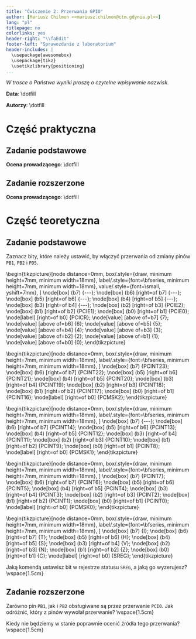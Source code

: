 ```yaml
---
title: "Ćwiczenie 2: Przerwania GPIO"
author: [Mariusz Chilmon <<mariusz.chilmon@ctm.gdynia.pl>>]
lang: "pl"
titlepage: no
colorlinks: yes
header-right: "\\faEdit"
footer-left: "Sprawozdanie z laboratorium"
header-includes: |
  \usepackage{awesomebox}
  \usepackage{tikz}
  \usetikzlibrary{positioning}
...
```


_W trosce o Państwa wyniki proszę o czytelne wpisywanie nazwisk._

**Data**: \dotfill

**Autorzy**: \dotfill

# Część praktyczna

## Zadanie podstawowe

**Ocena prowadzącego**: \dotfill

## Zadanie rozszerzone

**Ocena prowadzącego**: \dotfill

# Część teoretyczna

## Zadanie podstawowe

Zaznacz bity, które należy ustawić, by włączyć przerwania od zmiany pinów `PB1`, `PB2` i `PD5`.

\begin{tikzpicture}[node distance=0mm,
box/.style={draw, minimum height=7mm, minimum width=18mm},
label/.style={font=\bfseries, minimum height=7mm, minimum width=18mm},
value/.style={font=\small, yshift=7mm},
]
\node[box] (b7)               {---};
\node[box] (b6) [right=of b7] {---};
\node[box] (b5) [right=of b6] {---};
\node[box] (b4) [right=of b5] {---};
\node[box] (b3) [right=of b4] {---};
\node[box] (b2) [right=of b3] {PCIE2};
\node[box] (b1) [right=of b2] {PCIE1};
\node[box] (b0) [right=of b1] {PCIE0};
\node[label] [right=of b0] {PCICR};
\node[value] [above of=b7] {7};
\node[value] [above of=b6] {6};
\node[value] [above of=b5] {5};
\node[value] [above of=b4] {4};
\node[value] [above of=b3] {3};
\node[value] [above of=b2] {2};
\node[value] [above of=b1] {1};
\node[value] [above of=b0] {0};
\end{tikzpicture}

\begin{tikzpicture}[node distance=0mm,
box/.style={draw, minimum height=7mm, minimum width=18mm},
label/.style={font=\bfseries, minimum height=7mm, minimum width=18mm},
]
\node[box] (b7)               {PCINT23};
\node[box] (b6) [right=of b7] {PCINT22};
\node[box] (b5) [right=of b6] {PCINT21};
\node[box] (b4) [right=of b5] {PCINT20};
\node[box] (b3) [right=of b4] {PCINT19};
\node[box] (b2) [right=of b3] {PCINT18};
\node[box] (b1) [right=of b2] {PCINT17};
\node[box] (b0) [right=of b1] {PCINT16};
\node[label] [right=of b0] {PCMSK2};
\end{tikzpicture}

\begin{tikzpicture}[node distance=0mm,
box/.style={draw, minimum height=7mm, minimum width=18mm},
label/.style={font=\bfseries, minimum height=7mm, minimum width=18mm},
]
\node[box] (b7)               {---};
\node[box] (b6) [right=of b7] {PCINT14};
\node[box] (b5) [right=of b6] {PCINT13};
\node[box] (b4) [right=of b5] {PCINT12};
\node[box] (b3) [right=of b4] {PCINT11};
\node[box] (b2) [right=of b3] {PCINT10};
\node[box] (b1) [right=of b2] {PCINT9};
\node[box] (b0) [right=of b1] {PCINT8};
\node[label] [right=of b0] {PCMSK1};
\end{tikzpicture}

\begin{tikzpicture}[node distance=0mm,
box/.style={draw, minimum height=7mm, minimum width=18mm},
label/.style={font=\bfseries, minimum height=7mm, minimum width=18mm},
]
\node[box] (b7)               {PCINT7};
\node[box] (b6) [right=of b7] {PCINT6};
\node[box] (b5) [right=of b6] {PCINT5};
\node[box] (b4) [right=of b5] {PCINT4};
\node[box] (b3) [right=of b4] {PCINT3};
\node[box] (b2) [right=of b3] {PCINT2};
\node[box] (b1) [right=of b2] {PCINT1};
\node[box] (b0) [right=of b1] {PCINT0};
\node[label] [right=of b0] {PCMSK0};
\end{tikzpicture}

\begin{tikzpicture}[node distance=0mm,
box/.style={draw, minimum height=7mm, minimum width=18mm},
label/.style={font=\bfseries, minimum height=7mm, minimum width=18mm},
]
\node[box] (b7)               {I};
\node[box] (b6) [right=of b7] {T};
\node[box] (b5) [right=of b6] {H};
\node[box] (b4) [right=of b5] {S};
\node[box] (b3) [right=of b4] {V};
\node[box] (b2) [right=of b3] {N};
\node[box] (b1) [right=of b2] {Z};
\node[box] (b0) [right=of b1] {C};
\node[label] [right=of b0] {SREG};
\end{tikzpicture}

Jaką komendą ustawisz bit w rejestrze statusu `SREG`, a jaką go wyzerujesz?
\vspace{1.5cm}

## Zadanie rozszerzone

Zarówno pin `PB1`, jak i `PB2` obsługiwane są przez przerwanie `PCI0`. Jak odróżnić, który z pinów wywołał przerwanie?
\vspace{1.5cm}

Kiedy nie będziemy w stanie poprawnie ocenić źródła tego przerwania?
\vspace{1.5cm}

